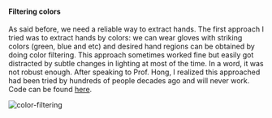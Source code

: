 #### Filtering colors
As said before, we need a reliable way to extract hands. The first approach I tried was to extract hands by
colors: we can wear gloves with striking colors (green, blue and etc) and desired hand regions can be
obtained by doing color filtering. This approach sometimes worked fine but easily got distracted by subtle
changes in lighting at most of the time. In a word, it was not robust enough. After speaking to Prof. Hong, I
realized this approached had been tried by hundreds of people decades ago and will never work. Code can be found [here](https://github.com/campusrover/color_filtering).

![color-filtering](/images/color-filtering.jpg)
